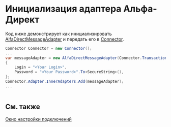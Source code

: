 # Инициализация адаптера Альфа\-Директ

Код ниже демонстрирует как инициализировать [AlfaDirectMessageAdapter](xref:StockSharp.AlfaDirect.AlfaDirectMessageAdapter) и передать его в [Connector](xref:StockSharp.Algo.Connector).

```cs
Connector Connector = new Connector();				
...				
var messageAdapter = new AlfaDirectMessageAdapter(Connector.TransactionIdGenerator)
{
    Login = "<Your Login>",
    Password = "<Your Password>".To<SecureString>(),
};
Connector.Adapter.InnerAdapters.Add(messageAdapter);
...	
							
```

## См. также

[Окно настройки подключений](../../../graphical_user_interface/connection_settings_window.md)
